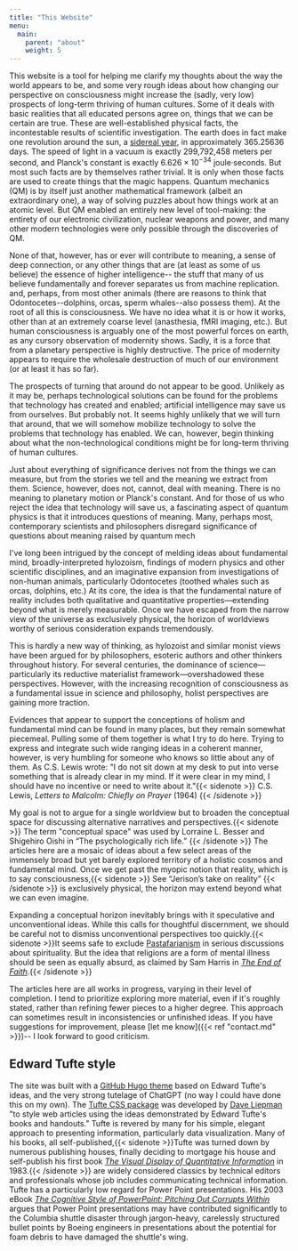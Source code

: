 ```yaml
---
title: "This Website"
menu:
  main:
    parent: "about"
    weight: 5
---
```




This website is a tool for helping me clarify my thoughts about the way the world appears to be, and some very rough ideas about how changing our perspective on consciousness might increase the (sadly, very low) prospects of long-term thriving of human cultures. Some of it deals with basic realities that all educated persons agree on, things that we can be certain are true. These are well-established physical facts, the incontestable results of scientific investigation.  The earth does in fact make one revolution around the sun, a [sidereal year](https://en.wikipedia.org/wiki/Sidereal_year), in approximately 365.25636 days. The speed of light in a vacuum is exactly 299,792,458 meters per second, and Planck's constant is exactly $6.626 \times 10^{-34}$ joule·seconds. But most such facts are by themselves rather trivial. It is only when those facts are used to create things that the magic happens. Quantum mechanics (QM) is by itself just another mathematical framework (albeit an extraordinary one), a way of solving puzzles about how things work at an atomic level. But QM enabled an entirely new level of tool-making: the entirety of our electronic civilization, nuclear weapons and power, and many other modern technologies were only possible through the discoveries of QM.


None of that, however, has or ever will contribute to meaning, a sense of deep connection, or any other things that are (at least as some of us believe) the essence of higher intelligence-- the stuff that many of us believe fundamentally and forever separates us from machine replication.  and, perhaps, from most other animals (there are reasons to think that Odontocetes--dolphins, orcas, sperm whales--also possess them). At the root of all this is consciousness. We have no idea what it is or how it works, other than at an extremely coarse level (anasthesia, fMRI imaging, etc.). But human consciousness is arguably one of the most powerful forces on earth, as any cursory observation of modernity shows. Sadly, it is a force that from a planetary perspective is highly destructive. The price of modernity appears to require the wholesale destruction of much of our environment (or at least it has so far).

The prospects of turning that around do not appear to be good. Unlikely as it may be, perhaps technological solutions can be found for the problems that technology has created and enabled; artificial intelligence may save us from ourselves. But probably not. 
It seems highly unlikely that we will turn that around, that we will somehow mobilize technology to solve the problems that technology has enabled. We can, however, begin thinking about what the non-technological conditions might be for long-term thriving of human cultures. 


Just about everything of significance derives not from the things we can measure, but from the stories we tell and the meaning we extract from them. Science, however, does not, cannot, deal with meaning. There is no meaning to planetary motion or Planck's constant. And for those of us who reject the idea that technology will save us, a fascinating aspect of quantum physics is that it introduces questions of meaning. Many, perhaps most, contemporary scientists and philosophers disregard significance of questions about meaning raised by quantum mech


I've long been intrigued by the concept of melding ideas about fundamental mind, broadly-interpreted hylozoism, findings of modern physics and other scientific disciplines, and an imaginative expansion from investigations of non-human animals, particularly Odontocetes (toothed whales such as orcas, dolphins, etc.) At its core, the idea is that the fundamental nature of reality includes both qualitative and quantitative properties—extending beyond what is merely measurable. Once we have escaped from the narrow view of the universe as exclusively physical, the horizon of worldviews worthy of serious consideration expands tremendously.

This is hardly a new way of thinking, as hylozoist and similar monist views have been argued for by philosophers, esoteric authors and other thinkers throughout history. 
For several centuries, the dominance of science—particularly its reductive materialist framework—overshadowed these perspectives. However, with the increasing recognition of consciousness as a fundamental issue in science and philosophy, holist perspectives are gaining more traction.

Evidences that appear to support the conceptions of holism and fundamental mind can be found in many places, but they remain somewhat piecemeal. Pulling some of them together is what I try to do here. Trying to express and integrate such wide ranging ideas in a coherent manner, however, is very humbling for someone who knows so little about any of them. As C.S. Lewis wrote: "I do not sit down at my desk to put into verse something that is already clear in my mind. If it were clear in my mind, I should have no incentive or need to write about it."{{< sidenote >}} C.S. Lewis, *Letters to Malcolm: Chiefly on Prayer* (1964) {{< /sidenote >}}

My goal is not to argue for a single worldview but to broaden the conceptual space for discussing alternative narratives and perspectives.{{< sidenote >}} The term "conceptual space" was used by Lorraine L. Besser and Shigehiro Oishi in “The psychologically rich life.” {{< /sidenote >}} The articles here are a mosaic of ideas about a few select areas of the immensely broad but yet barely explored territory of a holistic cosmos and fundamental mind. Once we get past the myopic notion that reality, which is to say consciousness,{{< sidenote >}} See “Jerison’s take on reality” {{< /sidenote >}} is exclusively physical, the horizon may extend beyond what we can even imagine. 

Expanding a conceptual horizon inevitably brings with it speculative and unconventional ideas. While this calls for thoughtful discernment, we should be careful not to dismiss unconventional perspectives too quickly.{{< sidenote >}}It seems safe to exclude [Pastafarianism](https://www.spaghettimonster.org/) in serious discussions about spirituality. But the idea that religions are a form of mental illness should be seen as equally absurd, as claimed by Sam Harris in [*The End of Faith*](https://en.wikipedia.org/wiki/The_End_of_Faith).{{< /sidenote >}}


The articles here are all works in progress, varying in their level of completion. I tend to prioritize exploring more material, even if it's roughly stated, rather than refining fewer pieces to a higher degree. This approach can sometimes result in inconsistencies or unfinished ideas. If you have suggestions for improvement, please [let me know]({{< ref "contact.md" >}})--  I look forward to good criticism.



## Edward Tufte style ##

The site was built with a [GitHub Hugo theme](https://github.com/loikein/hugo-tufte) based on Edward Tufte's ideas, and the very strong tutelage of ChatGPT (no way I could have done this on my own). The [Tufte CSS package](https://edwardtufte.github.io/tufte-css/) was developed by [Dave Liepman](https://www.daveliepmann.com/) "to style web articles using the ideas demonstrated by Edward Tufte's books and handouts."  Tufte is revered by many for his simple, elegant approach to presenting information, particularly data visualization.  Many of his books, all self-published,{{< sidenote >}}Tufte was turned down by numerous publishing houses, finally deciding to mortgage his house and self-publish his first book [*The Visual Display of Quantitative Information*](https://www.edwardtufte.com/book/the-visual-display-of-quantitative-information) in 1983.{{< /sidenote >}} are widely considered classics by technical editors and professionals whose job includes communicating technical information.  Tufte has a particularly low regard for Power Point presentations. His 2003 eBook [*The Cognitive Style of PowerPoint: Pitching Out Corrupts Within*](https://www.edwardtufte.com/book/the-cognitive-style-of-powerpoint-pitching-out-corrupts-within-ebook/) argues that Power Point presentations may have contributed significantly to the Columbia shuttle disaster through 
jargon-heavy, carelessly structured bullet points by Boeing engineers in presentations about the potential for foam debris to have damaged the shuttle's wing. 
